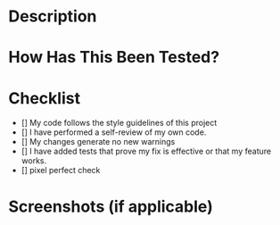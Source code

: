 # Description

# How Has This Been Tested?

# Checklist

-   [] My code follows the style guidelines of this project
-   [] I have performed a self-review of my own code.
-   [] My changes generate no new warnings
-   [] I have added tests that prove my fix is effective or that my feature works.
-   [] pixel perfect check

# Screenshots (if applicable)
